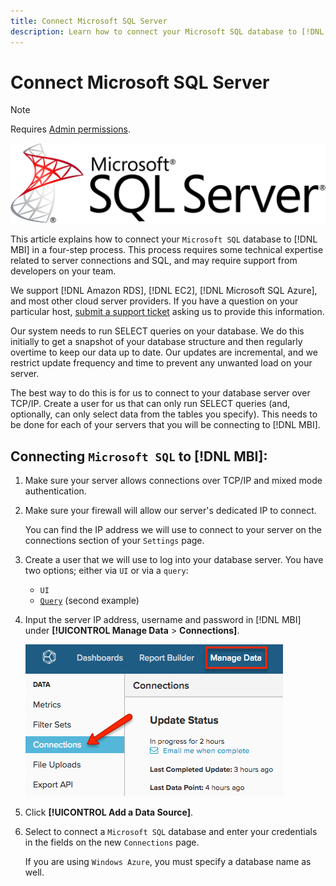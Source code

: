```yaml
---
title: Connect Microsoft SQL Server
description: Learn how to connect your Microsoft SQL database to [!DNL MBI] in a four-step process.
---
```

# Connect Microsoft SQL Server

>[!NOTE]
>
>Requires [Admin permissions](../../../administrator/user-management/user-management.md).

![](../../../assets/MicrosoftSQLServer-logo.png)

This article explains how to connect your `Microsoft SQL` database to [!DNL MBI] in a four-step process. This process requires some technical expertise related to server connections and SQL, and may require support from developers on your team.

We support [!DNL Amazon RDS], [!DNL EC2], [!DNL Microsoft SQL Azure], and most other cloud server providers. If you have a question on your particular host, [submit a support ticket](../../../guide-overview.md) asking us to provide this information.

Our system needs to run SELECT queries on your database. We do this initially to get a snapshot of your database structure and then regularly overtime to keep our data up to date. Our updates are incremental, and we restrict update frequency and time to prevent any unwanted load on your server.

The best way to do this is for us to connect to your database server over TCP/IP. Create a user for us that can only run SELECT queries (and, optionally, can only select data from the tables you specify). This needs to be done for each of your servers that you will be connecting to [!DNL MBI].

## Connecting `Microsoft SQL` to [!DNL MBI]:

1. Make sure your server allows connections over TCP/IP and mixed mode authentication.

1. Make sure your firewall will allow our server's dedicated IP to connect.

   You can find the IP address we will use to connect to your server on the connections section of your `Settings` page.

1. Create a user that we will use to log into your database server.  You have two options; either via `UI` or via a `query`:
    * `UI`
    * [`Query`](http://sqlserverplanet.com/security/add-user) (second example)

1. Input the server IP address, username and password in [!DNL MBI] under **[!UICONTROL Manage Data** > **Connections]**.

    ![](../../../assets/manage-data-connections.png)

1. Click **[!UICONTROL Add a Data Source]**.

1. Select to connect a `Microsoft SQL` database and enter your credentials in the fields on the new `Connections` page.

   If you are using `Windows Azure`, you must specify a database name as well.
